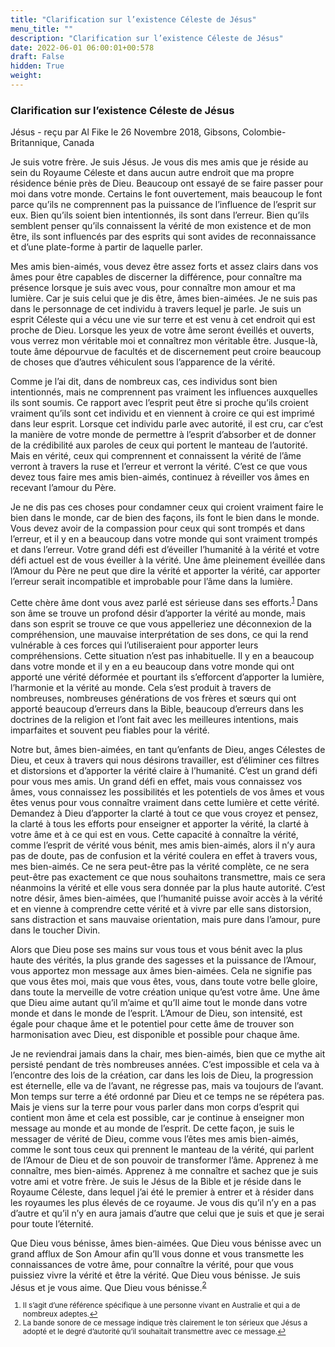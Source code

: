 ```yaml
---
title: "Clarification sur l’existence Céleste de Jésus"
menu_title: ""
description: "Clarification sur l’existence Céleste de Jésus"
date: 2022-06-01 06:00:01+00:578
draft: False
hidden: True
weight:
---
```

### Clarification sur l’existence Céleste de Jésus

Jésus - reçu par Al Fike le 26 Novembre 2018, Gibsons, Colombie-Britannique, Canada

Je suis votre frère. Je suis Jésus. Je vous dis mes amis que je réside au sein du Royaume Céleste et dans aucun autre endroit que ma propre résidence bénie près de Dieu. Beaucoup ont essayé de se faire passer pour moi dans votre monde. Certains le font ouvertement, mais beaucoup le font parce qu’ils ne comprennent pas la puissance de l’influence de l’esprit sur eux. Bien qu’ils soient bien intentionnés, ils sont dans l’erreur. Bien qu’ils semblent penser qu’ils connaissent la vérité de mon existence et de mon être, ils sont influencés par des esprits qui sont avides de reconnaissance et d’une plate-forme à partir de laquelle parler.

Mes amis bien-aimés, vous devez être assez forts et assez clairs dans vos âmes pour être capables de discerner la différence, pour connaître ma présence lorsque je suis avec vous, pour connaître mon amour et ma lumière. Car je suis celui que je dis être, âmes bien-aimées. Je ne suis pas dans le personnage de cet individu à travers lequel je parle. Je suis un esprit Céleste qui a vécu une vie sur terre et est venu à cet endroit qui est proche de Dieu. Lorsque les yeux de votre âme seront éveillés et ouverts, vous verrez mon véritable moi et connaîtrez mon véritable être. Jusque-là, toute âme dépourvue de facultés et de discernement peut croire beaucoup de choses que d’autres véhiculent sous l’apparence de la vérité.

Comme je l’ai dit, dans de nombreux cas, ces individus sont bien intentionnés, mais ne comprennent pas vraiment les influences auxquelles ils sont soumis. Ce rapport avec l’esprit peut être si proche qu’ils croient vraiment qu’ils sont cet individu et en viennent à croire ce qui est imprimé dans leur esprit. Lorsque cet individu parle avec autorité, il est cru, car c’est la manière de votre monde de permettre à l’esprit d’absorber et de donner de la crédibilité aux paroles de ceux qui portent le manteau de l’autorité. Mais en vérité, ceux qui comprennent et connaissent la vérité de l’âme verront à travers la ruse et l’erreur et verront la vérité. C’est ce que vous devez tous faire mes amis bien-aimés, continuez à réveiller vos âmes en recevant l’amour du Père.

Je ne dis pas ces choses pour condamner ceux qui croient vraiment faire le bien dans le monde, car de bien des façons, ils font le bien dans le monde. Vous devez avoir de la compassion pour ceux qui sont trompés et dans l’erreur, et il y en a beaucoup dans votre monde qui sont vraiment trompés et dans l’erreur. Votre grand défi est d’éveiller l’humanité à la vérité et votre défi actuel est de vous éveiller à la vérité. Une âme pleinement éveillée dans l’Amour du Père ne peut que dire la vérité et apporter la vérité, car apporter l’erreur serait incompatible et improbable pour l’âme dans la lumière.

Cette chère âme dont vous avez parlé est sérieuse dans ses efforts.<sup id=”a1”>[1](#f1)</sup> Dans son âme se trouve un profond désir d’apporter la vérité au monde, mais dans son esprit se trouve ce que vous appelleriez une déconnexion de la compréhension, une mauvaise interprétation de ses dons, ce qui la rend vulnérable à ces forces qui l’utiliseraient pour apporter leurs compréhensions. Cette situation n’est pas inhabituelle. Il y en a beaucoup dans votre monde et il y en a eu beaucoup dans votre monde qui ont apporté une vérité déformée et pourtant ils s’efforcent d’apporter la lumière, l’harmonie et la vérité au monde. Cela s’est produit à travers de nombreuses, nombreuses générations de vos frères et sœurs qui ont apporté beaucoup d’erreurs dans la Bible, beaucoup d’erreurs dans les doctrines de la religion et l’ont fait avec les meilleures intentions, mais imparfaites et souvent peu fiables pour la vérité.

Notre but, âmes bien-aimées, en tant qu’enfants de Dieu, anges Célestes de Dieu, et ceux à travers qui nous désirons travailler, est d’éliminer ces filtres et distorsions et d’apporter la vérité claire à l’humanité. C’est un grand défi pour vous mes amis. Un grand défi en effet, mais vous connaissez vos âmes, vous connaissez les possibilités et les potentiels de vos âmes et vous êtes venus pour vous connaître vraiment dans cette lumière et cette vérité. Demandez à Dieu d’apporter la clarté à tout ce que vous croyez et pensez, la clarté à tous les efforts pour enseigner et apporter la vérité, la clarté à votre âme et à ce qui est en vous. Cette capacité à connaître la vérité, comme l’esprit de vérité vous bénit, mes amis bien-aimés, alors il n’y aura pas de doute, pas de confusion et la vérité coulera en effet à travers vous, mes bien-aimés. Ce ne sera peut-être pas la vérité complète, ce ne sera peut-être pas exactement ce que nous souhaitons transmettre, mais ce sera néanmoins la vérité et elle vous sera donnée par la plus haute autorité. C’est notre désir, âmes bien-aimées, que l’humanité puisse avoir accès à la vérité et en vienne à comprendre cette vérité et à vivre par elle sans distorsion, sans distraction et sans mauvaise orientation, mais pure dans l’amour, pure dans le toucher Divin.

Alors que Dieu pose ses mains sur vous tous et vous bénit avec la plus haute des vérités, la plus grande des sagesses et la puissance de l’Amour, vous apportez mon message aux âmes bien-aimées. Cela ne signifie pas que vous êtes moi, mais que vous êtes, vous, dans toute votre belle gloire, dans toute la merveille de votre création unique qu’est votre âme. Une âme que Dieu aime autant qu’il m’aime et qu’Il aime tout le monde dans votre monde et dans le monde de l’esprit. L’Amour de Dieu, son intensité, est égale pour chaque âme et le potentiel pour cette âme de trouver son harmonisation avec Dieu, est disponible et possible pour chaque âme.

Je ne reviendrai jamais dans la chair, mes bien-aimés, bien que ce mythe ait persisté pendant de très nombreuses années. C’est impossible et cela va à l’encontre des lois de la création, car dans les lois de Dieu, la progression est éternelle, elle va de l’avant, ne régresse pas, mais va toujours de l’avant. Mon temps sur terre a été ordonné par Dieu et ce temps ne se répétera pas. Mais je viens sur la terre pour vous parler dans mon corps d’esprit qui contient mon âme et cela est possible, car je continue à enseigner mon message au monde et au monde de l’esprit. De cette façon, je suis le messager de vérité de Dieu, comme vous l’êtes mes amis bien-aimés, comme le sont tous ceux qui prennent le manteau de la vérité, qui parlent de l’Amour de Dieu et de son pouvoir de transformer l’âme. Apprenez à me connaître, mes bien-aimés. Apprenez à me connaître et sachez que je suis votre ami et votre frère. Je suis le Jésus de la Bible et je réside dans le Royaume Céleste, dans lequel j’ai été le premier à entrer et à résider dans les royaumes les plus élevés de ce royaume. Je vous dis qu’il n’y en a pas d’autre et qu’il n’y en aura jamais d’autre que celui que je suis et que je serai pour toute l’éternité.

Que Dieu vous bénisse, âmes bien-aimées. Que Dieu vous bénisse avec un grand afflux de Son Amour afin qu’Il vous donne et vous transmette les connaissances de votre âme, pour connaître la vérité, pour que vous puissiez vivre la vérité et être la vérité. Que Dieu vous bénisse. Je suis Jésus et je vous aime. Que Dieu vous bénisse.<sup id=”a2”>[2](#f2)</sup>
<small>

1. <large id=”f1”> Il s’agit d’une référence spécifique à une personne vivant en Australie et qui a de nombreux adeptes.[↩](#a1)
2. <large id=”f2”> La bande sonore de ce message indique très clairement le ton sérieux que Jésus a adopté et le degré d’autorité qu’il souhaitait transmettre avec ce message.[↩](#a2)



